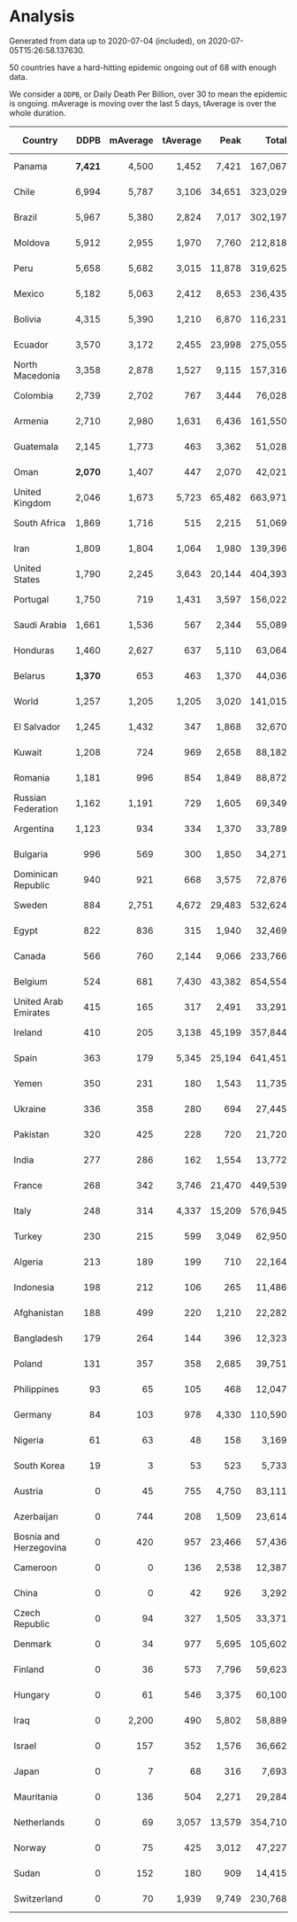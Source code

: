 
# Analysis

Generated from data up to 2020-07-04 (included), on 2020-07-05T15:26:58.137630.

50 countries have a hard-hitting epidemic ongoing out of 68 with enough data.

We consider a `DDPB`, or Daily Death Per Billion, over 30 to mean the epidemic is ongoing.
mAverage is moving over the last 5 days, tAverage is over the whole duration.


| Country | DDPB | mAverage | tAverage | Peak | Total | Start | Peak Date | End | Duration |  Status |
|---------|-----:|---------:|---------:|-----:|------:|-------|-----------|-----|----------|---------|
| Panama | **7,421** | 4,500 | 1,452 | 7,421 | 167,067 | 2020-03-11 | 2020-07-04 | None | 115 days | ongoing |
| Chile | 6,994 | 5,787 | 3,106 | 34,651 | 323,029 | 2020-03-22 | 2020-06-08 | None | 104 days | ongoing |
| Brazil | 5,967 | 5,380 | 2,824 | 7,017 | 302,197 | 2020-03-19 | 2020-06-05 | None | 107 days | ongoing |
| Moldova | 5,912 | 2,955 | 1,970 | 7,760 | 212,818 | 2020-03-18 | 2020-06-14 | None | 108 days | ongoing |
| Peru | 5,658 | 5,682 | 3,015 | 11,878 | 319,625 | 2020-03-20 | 2020-06-15 | None | 106 days | ongoing |
| Mexico | 5,182 | 5,063 | 2,412 | 8,653 | 236,435 | 2020-03-28 | 2020-06-04 | None | 98 days | ongoing |
| Bolivia | 4,315 | 5,390 | 1,210 | 6,870 | 116,231 | 2020-03-30 | 2020-07-02 | None | 96 days | ongoing |
| Ecuador | 3,570 | 3,172 | 2,455 | 23,998 | 275,055 | 2020-03-14 | 2020-05-11 | None | 112 days | ongoing |
| North Macedonia | 3,358 | 2,878 | 1,527 | 9,115 | 157,316 | 2020-03-23 | 2020-07-02 | None | 103 days | ongoing |
| Colombia | 2,739 | 2,702 | 767 | 3,444 | 76,028 | 2020-03-27 | 2020-07-03 | None | 99 days | ongoing |
| Armenia | 2,710 | 2,980 | 1,631 | 6,436 | 161,550 | 2020-03-27 | 2020-06-02 | None | 99 days | ongoing |
| Guatemala | 2,145 | 1,773 | 463 | 3,362 | 51,028 | 2020-03-16 | 2020-06-06 | None | 110 days | ongoing |
| Oman | **2,070** | 1,407 | 447 | 2,070 | 42,021 | 2020-04-01 | 2020-07-04 | None | 94 days | ongoing |
| United Kingdom | 2,046 | 1,673 | 5,723 | 65,482 | 663,971 | 2020-03-10 | 2020-04-30 | None | 116 days | ongoing |
| South Africa | 1,869 | 1,716 | 515 | 2,215 | 51,069 | 2020-03-27 | 2020-07-01 | None | 99 days | ongoing |
| Iran | 1,809 | 1,804 | 1,064 | 1,980 | 139,396 | 2020-02-24 | 2020-06-29 | None | 131 days | ongoing |
| United States | 1,790 | 2,245 | 3,643 | 20,144 | 404,393 | 2020-03-15 | 2020-04-16 | None | 111 days | ongoing |
| Portugal | 1,750 | 719 | 1,431 | 3,597 | 156,022 | 2020-03-17 | 2020-04-03 | None | 109 days | ongoing |
| Saudi Arabia | 1,661 | 1,536 | 567 | 2,344 | 55,089 | 2020-03-29 | 2020-06-14 | None | 97 days | ongoing |
| Honduras | 1,460 | 2,627 | 637 | 5,110 | 63,064 | 2020-03-27 | 2020-07-03 | None | 99 days | ongoing |
| Belarus | **1,370** | 653 | 463 | 1,370 | 44,036 | 2020-03-31 | 2020-06-19 | None | 95 days | ongoing |
| World | 1,257 | 1,205 | 1,205 | 3,020 | 141,015 | 2020-03-09 | 2020-04-16 | None | 117 days | ongoing |
| El Salvador | 1,245 | 1,432 | 347 | 1,868 | 32,670 | 2020-04-01 | 2020-06-29 | None | 94 days | ongoing |
| Kuwait | 1,208 | 724 | 969 | 2,658 | 88,182 | 2020-04-04 | 2020-05-16 | None | 91 days | ongoing |
| Romania | 1,181 | 996 | 854 | 1,849 | 88,872 | 2020-03-22 | 2020-04-10 | None | 104 days | ongoing |
| Russian Federation | 1,162 | 1,191 | 729 | 1,605 | 69,349 | 2020-03-31 | 2020-05-29 | None | 95 days | ongoing |
| Argentina | 1,123 | 934 | 334 | 1,370 | 33,789 | 2020-03-25 | 2020-03-30 | None | 101 days | ongoing |
| Bulgaria | 996 | 569 | 300 | 1,850 | 34,271 | 2020-03-12 | 2020-06-06 | None | 114 days | ongoing |
| Dominican Republic | 940 | 921 | 668 | 3,575 | 72,876 | 2020-03-17 | 2020-04-13 | None | 109 days | ongoing |
| Sweden | 884 | 2,751 | 4,672 | 29,483 | 532,624 | 2020-03-12 | 2020-04-16 | None | 114 days | ongoing |
| Egypt | 822 | 836 | 315 | 1,940 | 32,469 | 2020-03-23 | 2020-06-17 | None | 103 days | ongoing |
| Canada | 566 | 760 | 2,144 | 9,066 | 233,766 | 2020-03-17 | 2020-05-06 | None | 109 days | ongoing |
| Belgium | 524 | 681 | 7,430 | 43,382 | 854,554 | 2020-03-11 | 2020-04-10 | None | 115 days | ongoing |
| United Arab Emirates | 415 | 165 | 317 | 2,491 | 33,291 | 2020-03-21 | 2020-05-10 | None | 105 days | ongoing |
| Ireland | 410 | 205 | 3,138 | 45,199 | 357,844 | 2020-03-12 | 2020-04-25 | None | 114 days | ongoing |
| Spain | 363 | 179 | 5,345 | 25,194 | 641,451 | 2020-03-06 | 2020-06-20 | None | 120 days | ongoing |
| Yemen | 350 | 231 | 180 | 1,543 | 11,735 | 2020-04-30 | 2020-06-16 | None | 65 days | ongoing |
| Ukraine | 336 | 358 | 280 | 694 | 27,445 | 2020-03-28 | 2020-06-17 | None | 98 days | ongoing |
| Pakistan | 320 | 425 | 228 | 720 | 21,720 | 2020-03-31 | 2020-06-20 | None | 95 days | ongoing |
| India | 277 | 286 | 162 | 1,554 | 13,772 | 2020-04-10 | 2020-06-17 | None | 85 days | ongoing |
| France | 268 | 342 | 3,746 | 21,470 | 449,539 | 2020-03-06 | 2020-04-16 | None | 120 days | ongoing |
| Italy | 248 | 314 | 4,337 | 15,209 | 576,945 | 2020-02-22 | 2020-03-28 | None | 133 days | ongoing |
| Turkey | 230 | 215 | 599 | 3,049 | 62,950 | 2020-03-21 | 2020-04-17 | None | 105 days | ongoing |
| Algeria | 213 | 189 | 199 | 710 | 22,164 | 2020-03-15 | 2020-04-10 | None | 111 days | ongoing |
| Indonesia | 198 | 212 | 106 | 265 | 11,486 | 2020-03-18 | 2020-06-30 | None | 108 days | ongoing |
| Afghanistan | 188 | 499 | 220 | 1,210 | 22,282 | 2020-03-25 | 2020-06-18 | None | 101 days | ongoing |
| Bangladesh | 179 | 264 | 144 | 396 | 12,323 | 2020-04-10 | 2020-06-30 | None | 85 days | ongoing |
| Poland | 131 | 357 | 358 | 2,685 | 39,751 | 2020-03-15 | 2020-06-20 | None | 111 days | ongoing |
| Philippines | 93 | 65 | 105 | 468 | 12,047 | 2020-03-12 | 2020-04-12 | None | 114 days | ongoing |
| Germany | 84 | 103 | 978 | 4,330 | 110,590 | 2020-03-13 | 2020-04-15 | None | 113 days | ongoing |
| Nigeria | 61 | 63 | 48 | 158 | 3,169 | 2020-04-30 | 2020-06-17 | None | 65 days | ongoing |
| South Korea | 19 | 3 | 53 | 523 | 5,733 | 2020-02-23 | 2020-03-10 | 2020-06-10 | 108 days | finished |
| Austria | 0 | 45 | 755 | 4,750 | 83,111 | 2020-03-12 | 2020-04-23 | 2020-06-30 | 110 days | finished |
| Azerbaijan | 0 | 744 | 208 | 1,509 | 23,614 | 2020-03-12 | 2020-06-30 | 2020-07-03 | 113 days | finished |
| Bosnia and Herzegovina | 0 | 420 | 957 | 23,466 | 57,436 | 2020-05-04 | 2020-05-04 | 2020-07-03 | 60 days | finished |
| Cameroon | 0 | 0 | 136 | 2,538 | 12,387 | 2020-03-25 | 2020-06-15 | 2020-06-24 | 91 days | finished |
| China | 0 | 0 | 42 | 926 | 3,292 | 2020-01-30 | 2020-04-16 | 2020-04-16 | 77 days | finished |
| Czech Republic | 0 | 94 | 327 | 1,505 | 33,371 | 2020-03-23 | 2020-04-15 | 2020-07-03 | 102 days | finished |
| Denmark | 0 | 34 | 977 | 5,695 | 105,602 | 2020-03-15 | 2020-04-02 | 2020-07-01 | 108 days | finished |
| Finland | 0 | 36 | 573 | 7,796 | 59,623 | 2020-03-21 | 2020-04-22 | 2020-07-03 | 104 days | finished |
| Hungary | 0 | 61 | 546 | 3,375 | 60,100 | 2020-03-15 | 2020-04-19 | 2020-07-03 | 110 days | finished |
| Iraq | 0 | 2,200 | 490 | 5,802 | 58,889 | 2020-03-05 | 2020-06-27 | 2020-07-03 | 120 days | finished |
| Israel | 0 | 157 | 352 | 1,576 | 36,662 | 2020-03-21 | 2020-04-10 | 2020-07-03 | 104 days | finished |
| Japan | 0 | 7 | 68 | 316 | 7,693 | 2020-03-11 | 2020-05-02 | 2020-07-02 | 113 days | finished |
| Mauritania | 0 | 136 | 504 | 2,271 | 29,284 | 2020-05-04 | 2020-06-11 | 2020-07-01 | 58 days | finished |
| Netherlands | 0 | 69 | 3,057 | 13,579 | 354,710 | 2020-03-06 | 2020-04-07 | 2020-06-30 | 116 days | finished |
| Norway | 0 | 75 | 425 | 3,012 | 47,227 | 2020-03-13 | 2020-04-21 | 2020-07-02 | 111 days | finished |
| Sudan | 0 | 152 | 180 | 909 | 14,415 | 2020-04-14 | 2020-05-30 | 2020-07-03 | 80 days | finished |
| Switzerland | 0 | 70 | 1,939 | 9,749 | 230,768 | 2020-03-05 | 2020-04-15 | 2020-07-02 | 119 days | finished |

